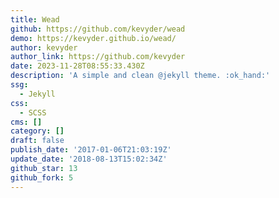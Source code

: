 ```yaml
---
title: Wead
github: https://github.com/kevyder/wead
demo: https://kevyder.github.io/wead/
author: kevyder
author_link: https://github.com/kevyder
date: 2023-11-28T08:55:33.430Z
description: 'A simple and clean @jekyll theme. :ok_hand:'
ssg:
  - Jekyll
css:
  - SCSS
cms: []
category: []
draft: false
publish_date: '2017-01-06T21:03:19Z'
update_date: '2018-08-13T15:02:34Z'
github_star: 13
github_fork: 5
---
```

